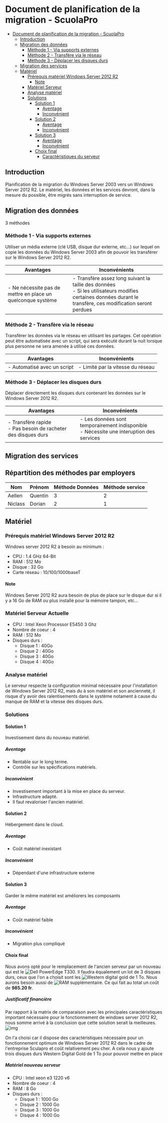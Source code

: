 # Document de planification de la migration - ScuolaPro

<div class="page-break"></div>

<!-- TOC depthFrom:1 depthTo:6 withLinks:1 updateOnSave:1 orderedList:0 -->

- [Document de planification de la migration - ScuolaPro](#document-de-planification-de-la-migration-scuolapro)
	- [Introduction](#introduction)
	- [Migration des données](#migration-des-donnes)
		- [Méthode 1 - Via supports externes](#mthode-1-via-supports-externes)
		- [Méthode 2 - Transfère via le réseau](#mthode-2-transfre-via-le-rseau)
		- [Méthode 3 - Déplacer les disques durs](#mthode-3-dplacer-les-disques-durs)
	- [Migration des services](#migration-des-services)
	- [Matériel](#matriel)
		- [Prérequis matériel Windows Server 2012 R2](#prrequis-matriel-windows-server-2012-r2)
			- [Note](#note)
		- [Matériel Serveur](#matriel-serveur)
		- [Analyse matériel](#analyse-matriel)
		- [Solutions](#solutions)
			- [Solution 1](#solution-1)
				- [Aventage](#aventage)
				- [Inconvénient](#inconvnient)
			- [Solution 2](#solution-2)
				- [Aventage](#aventage)
				- [Inconvénient](#inconvnient)
			- [Solution 3](#solution-3)
				- [Aventage](#aventage)
				- [Inconvénient](#inconvnient)
			- [Choix final](#choix-final)
				- [Caractéristiques du serveur](#caractristiques-du-serveur)

<!-- /TOC -->

<div class="page-break"></div>

## Introduction

Planification de la migration du Windows Server 2003 vers un Windows Server 2012 R2.
Le matériel, les données et les services devront, dans la mesure du possible, être migrés sans interruption de service.

## Migration des données

3 méthodes

### Méthode 1 - Via supports externes

Utiliser un média externe (clé USB, disque dur externe, etc...) sur lequel on copie les données du Windows Server 2003 afin de pouvoir les transférer sur le Windows Server 2012 R2.

|Avantages|Inconvénients|
|---------|-------------|
| - Ne nécessite pas de mettre en place un quelconque système|- Transfère assez long suivant la taille des données <br> - Si les utilisateurs modifies certaines données durant le transfère, ces modification seront perdues |

### Méthode 2 - Transfère via le réseau

Transférer les données via le réseau en utilisant les partages. Cet opération peut être automatisée avec un script, qui sera exécuté durant la nuit lorsque plus personne ne sera amenée à utilisé ces données.

|Avantages|Inconvénients|
|---------|-------------|
|- Automatisé avec un script|- Limité par la vitesse du réseau|

### Méthode 3 - Déplacer les disques durs

Déplacer directement les disques durs contenant les données sur le Windows Server 2012 R2.

|Avantages|Inconvénients|
|---------|-------------|
|- Transfère rapide <br> - Pas besoin de racheter des disques durs|- Les données sont temporairement indisponible <br> - Nécessite une interuption des services|



## Migration des services

## Répartition des méthodes par employers

|Nom|Prénom|Méthode Données|Méthode service|
|---|------|---------------|---------------|
|Aellen|Quentin|3|2|
|Niclass|Dorian|2|1|




## Matériel
### Prérequis matériel Windows Server 2012 R2
Windows server 2012 R2 à besoin au minimum :
* CPU : 1.4 GHz 64-Bit
* RAM : 512 Mo
* Disque : 32 Go
* Carte réseau : 10/100/1000baseT

#### Note
Windows Server 2012 R2 aura besoin de plus de place sur le disque dur si il y a 16 Go de RAM ou plus installé pour la mémoire tampon, etc...

### Matériel Serveur Actuelle
* CPU : Intel Xeon Processor E5450 3 Ghz
* Nombre de coeur : 4
* RAM : 512 Mo
* Disques durs :
    * Disque 1 : 40Go
    * Disque 2 : 40Go
    * Disque 3 : 40Go
    * Disque 4 : 40Go

### Analyse matériel
Le serveur respecte la configuration minimal nécessaire pour l'installation de Windows Server 2012 R2, mais du à son matériel et son ancienneté, il risque d'y avoir des ralentisements dans le système notament à cause du manque de RAM et la vitesse des disques durs.

### Solutions

#### Solution 1
Investisement dans du nouveau matériel.

##### Aventage
+ Rentable sur le long terme.
+ Contrôle sur les spécifications matériels.
##### Inconvénient
- Investisement important à la mise en place du serveur.
- Infrastructure adapté.
- Il faut revaloriser l'ancien matériel.

#### Solution 2
Hébergement dans le cloud.

##### Aventage
+ Coût matériel inexistant
##### Inconvénient
- Dépendant d'une infrastructure externe

#### Solution 3
Garder le même matériel est améliorers les composants

##### Aventage
+ Coût matériel faible
##### Inconvénient
- Migration plus compliqué

#### Choix final
Nous avons opté pour le remplacement de l'ancien serveur par un nouveau qui est le ![Dell PowerEdge T330](https://www.digitec.ch/fr/s1/product/dell-poweredge-t130-xeon-e3-4go-1000go-35-serveurs-7946361). Il faudra équalement un lot de 3 disques durs, ceux que l'on a choisit sont les ![Western digital gold](https://www.digitec.ch/fr/s1/product/wd-gold-1to-35-station-de-travail-serveurs-disques-durs-5925025?tagIds=76-535) de 1 To. Nous aurons besoin aussi de ![RAM](https://www.digitec.ch/fr/s1/product/kingston-memory-ddr4-4gb-2400mhz-non-ecc-1x-4go-ddr4-2400-dimm-288-memoires-vives-6976920?tagIds=76) supplémentaire. Ce qui fait au total un coût de **985.20 fr**.

##### Justificatif financière
Par rapport à la matrix de comparaison avec les principales caractéristiques important nécessaire pour le fonctionnement de windows server 2012 R2, nous somme arrivé à la conclusion que cette solution serait la meilleures.
![img](justification.png)

On l'a choisi car il dispose des caractéristiques nécessaire pour un fonctionnement optimum de Windows Server 2012 R2 dans le cadre de l'entreprise Sculapro et coût relativement peu cher. A cela nous y ajoute trois disques durs Western Digital Gold de 1 To pour pouvoir mettre en place

##### Matériel nouveau serveur
* CPU : Intel xeon e3 1220 v6
* Nombre de coeur : 4
* RAM : 8 Go
* Disques durs :
    * Disque 1 : 1000 Go
    * Disque 2 : 1000 Go
    * Disque 3 : 1000 Go
    * Disque 4 : 1000 Go
